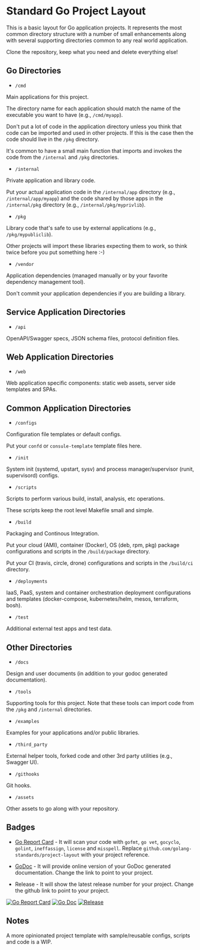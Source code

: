 # Standard Go Project Layout

This is a basic layout for Go application projects. It represents the most common directory structure with a number of small enhancements along with several supporting directories common to any real world application.

Clone the repository, keep what you need and delete everything else!

## Go Directories

* `/cmd`

Main applications for this project.

The directory name for each application should match the name of the executable you want to have (e.g., `/cmd/myapp`).

Don't put a lot of code in the application directory unless you think that code can be imported and used in other projects. If this is the case then the code should live in the `/pkg` directory.

It's common to have a small main function that imports and invokes the code from the `/internal` and `/pkg` directories.

* `/internal`

Private application and library code.

Put your actual application code in the `/internal/app` directory (e.g., `/internal/app/myapp`) and the code shared by those apps in the `/internal/pkg` directory (e.g., `/internal/pkg/myprivlib`).

* `/pkg`

Library code that's safe to use by external applications (e.g., `/pkg/mypubliclib`).

Other projects will import these libraries expecting them to work, so think twice before you put something here :-)

* `/vendor`

Application dependencies (managed manually or by your favorite dependency management tool).

Don't commit your application dependencies if you are building a library.

## Service Application Directories

* `/api`

OpenAPI/Swagger specs, JSON schema files, protocol definition files.

## Web Application Directories

* `/web`

Web application specific components: static web assets, server side templates and SPAs.

## Common Application Directories

* `/configs`

Configuration file templates or default configs.

Put your `confd` or `consule-template` template files here.

* `/init`

System init (systemd, upstart, sysv) and process manager/supervisor (runit, supervisord) configs.

* `/scripts`

Scripts to perform various build, install, analysis, etc operations.

These scripts keep the root level Makefile small and simple.

* `/build`

Packaging and Continous Integration.

Put your cloud (AMI), container (Docker), OS (deb, rpm, pkg) package configurations and scripts in the `/build/package` directory.

Put your CI (travis, circle, drone) configurations and scripts in the `/build/ci` directory.

* `/deployments`

IaaS, PaaS, system and container orchestration deployment configurations and templates (docker-compose, kubernetes/helm, mesos, terraform, bosh).

* `/test`

Additional external test apps and test data.

## Other Directories

* `/docs`

Design and user documents (in addition to your godoc generated documentation).

* `/tools`

Supporting tools for this project. Note that these tools can import code from the `/pkg` and `/internal` directories.

* `/examples`

Examples for your applications and/or public libraries.

* `/third_party`

External helper tools, forked code and other 3rd party utilities (e.g., Swagger UI).

* `/githooks`

Git hooks.

* `/assets`

Other assets to go along with your repository.

## Badges

* [Go Report Card](https://goreportcard.com/) - It will scan your code with `gofmt`, `go vet`, `gocyclo`, `golint`, `ineffassign`, `license` and `misspell`. Replace `github.com/golang-standards/project-layout` with your project reference.

* [GoDoc](http://godoc.org) - It will provide online version of your GoDoc generated documentation. Change the link to point to your project.

* Release - It will show the latest release number for your project. Change the github link to point to your project.

[![Go Report Card](https://goreportcard.com/badge/github.com/golang-standards/project-layout?style=flat-square)](https://goreportcard.com/report/github.com/golang-standards/project-layout)
[![Go Doc](https://img.shields.io/badge/godoc-reference-blue.svg?style=flat-square)](http://godoc.org/github.com/golang-standards/project-layout)
[![Release](https://img.shields.io/github/release/golang-standards/project-layout.svg?style=flat-square)](https://github.com/golang-standards/project-layout/releases/latest)

## Notes

A more opinionated project template with sample/reusable configs, scripts and code is a WIP.

